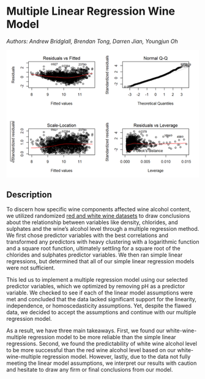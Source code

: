 # Multiple Linear Regression Wine Model

_Authors: Andrew Bridglall, Brendan Tong, Darren Jian, Youngjun Oh_

<img src="screenshot.png" width="700">

## Description

To discern how specific wine components affected wine alcohol content, we utilized randomized [red and white wine datasets](https://archive.ics.uci.edu/ml/machine-learning-databases/wine-quality/) to draw conclusions about the relationship between variables like density, chlorides, and sulphates and the wine’s alcohol level through a multiple regression method. We first chose predictor variables with the best correlations and transformed any predictors with heavy clustering with a logarithmic function and a square root function, ultimately settling for a square root of the chlorides and sulphates predictor variables. We then ran simple linear regressions, but determined that all of our simple linear regression models were not sufficient.

This led us to implement a multiple regression model using our selected predictor variables, which we optimized by removing pH as a predictor variable. We checked to see if each of the linear model assumptions were met and concluded that the data lacked significant support for the linearity, independence, or homoscedasticity assumptions. Yet, despite the flawed data, we decided to accept the assumptions and continue with our multiple regression model.

As a result, we have three main takeaways. First, we found our white-wine-multiple regression model to be more reliable than the simple linear regressions. Second, we found the predictability of white wine alcohol level to be more successful than the red wine alcohol level based on our white-wine-multiple regression model. However, lastly, due to the data not fully meeting the linear model assumptions, we interpret our results with caution and hesitate to draw any firm or final conclusions from our model.
